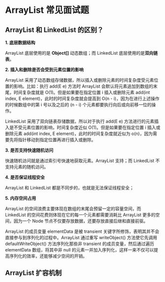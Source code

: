 # ArrayList 常见面试题

## ArrayList 和 LinkedList 的区别？

**1. 底层数据结构**

ArrayList 底层使用的是 **Object[]** 动态数组；而 LinkedList 底层使用的是**双向链表**。

**2. 插入和删除是否会受到元素位置的影响**

ArrayList 采用了动态数组存储数据，所以插入或删除元素的时间复杂度受元素位置的影响。比如：执行 add(E e) 方法时 ArrayList 会默认将元素追加到数组的末尾，时间复杂度就是 O(1)。但是如果要在指定位置 i 插入或删除元素 add(int index, E element)，此时的时间复杂度就会提高到 O(n - i)，因为在进行上述操作的时候数组中的第 i 号以及之后的 (n - i) 个元素都要执行向后或向前移一位的操作。

LinkedList 采用了双向链表存储数据，所以对于执行 add(E e) 方法进行的元素插入是不受元素位置的影响，时间复杂度近似 O(1)。但是如果要在指定位置 i 插入或删除元素 add(int index, E element)，此时的时间复杂度就近似为 o(n)，因为需要先将指针移动到指定位置再进行插入或删除。

**3. 是否支持快速随机访问**

快速随机访问就是通过索引号快速地获取元素。ArrayList 支持；而 LinkedList 不支持元素的随机访问。

**4. 是否保证线程安全**

ArrayList 和 LinkedList 都是不同步的，也就是无法保证线程安全；

**5. 内存空间占用**

ArrayList 的空间浪费主要体现在数组的末尾会预留一定的容量空间，而 LinkedList 的空间花费则体现在它的每一个元素都需要消耗比 ArrayList 更多的空间，因为一个 Node 节点不仅要存放数据，还要存放直接后继和直接前驱。

ArrayList 的成员变量 elementData 是被 transient 关键字所修饰，表明其并不会直接参与到序列化的过程中。ArrayList 通过重写 writeObject() 方法使它先调用 defaultWriteObject() 方法序列化那些非 transient 的成员变量，然后通过遍历 elementData 数组，将其中非 null 的元素一并加入序列化，这样一来不仅可以提高序列化的效率，还能够减少空间的开销。

## ArrayList 扩容机制

